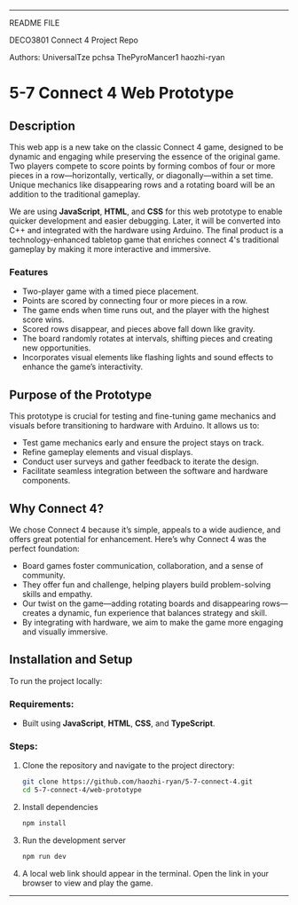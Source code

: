 --------------------------------------------------------------------
README FILE

DECO3801 Connect 4 Project Repo 

Authors: 
UniversalTze 
pchsa
ThePyroMancer1
haozhi-ryan

# 5-7 Connect 4 Web Prototype

## Description
This web app is a new take on the classic Connect 4 game, designed to be dynamic and engaging while preserving the essence of the original game. Two players compete to score points by forming combos of four or more pieces in a row—horizontally, vertically, or diagonally—within a set time. Unique mechanics like disappearing rows and a rotating board will be an addition to the traditional gameplay.

We are using **JavaScript**, **HTML**, and **CSS** for this web prototype to enable quicker development and easier debugging. Later, it will be converted into C++ and integrated with the hardware using Arduino. The final product is a technology-enhanced tabletop game that enriches connect 4's traditional gameplay by making it more interactive and immersive. 

### Features
- Two-player game with a timed piece placement.
- Points are scored by connecting four or more pieces in a row.
- The game ends when time runs out, and the player with the highest score wins.
- Scored rows disappear, and pieces above fall down like gravity.
- The board randomly rotates at intervals, shifting pieces and creating new opportunities.
- Incorporates visual elements like flashing lights and sound effects to enhance the game’s interactivity.

## Purpose of the Prototype
This prototype is crucial for testing and fine-tuning game mechanics and visuals before transitioning to hardware with Arduino. It allows us to:
- Test game mechanics early and ensure the project stays on track.
- Refine gameplay elements and visual displays.
- Conduct user surveys and gather feedback to iterate the design.
- Facilitate seamless integration between the software and hardware components.

## Why Connect 4?
We chose Connect 4 because it’s simple, appeals to a wide audience, and offers great potential for enhancement. Here’s why Connect 4 was the perfect foundation:
- Board games foster communication, collaboration, and a sense of community.
- They offer fun and challenge, helping players build problem-solving skills and empathy.
- Our twist on the game—adding rotating boards and disappearing rows—creates a dynamic, fun experience that balances strategy and skill.
- By integrating with hardware, we aim to make the game more engaging and visually immersive.


## Installation and Setup
To run the project locally:

### Requirements:
- Built using **JavaScript**, **HTML**, **CSS**, and **TypeScript**.

### Steps:
1. Clone the repository and navigate to the project directory:
   ```bash
   git clone https://github.com/haozhi-ryan/5-7-connect-4.git
   cd 5-7-connect-4/web-prototype
2. Install dependencies
   ```bash
   npm install
4. Run the development server
   ```bash
   npm run dev
6. A local web link should appear in the terminal. Open the link in your browser to view and play the game.



--------------------------------------------------------------------

